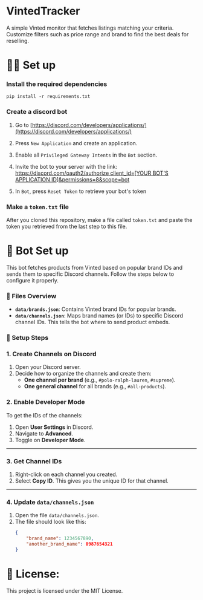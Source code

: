 # VintedTracker
A simple Vinted monitor that fetches listings matching your criteria. Customize filters such as price range and brand to find the best deals for reselling.

# 👨‍💻 Set up
### Install the required dependencies
```
pip install -r requirements.txt
```

### Create a discord bot
1. Go to [https://discord.com/developers/applications/](https://discord.com/developers/applications/)

2. Press `New Application` and create an application.

3. Enable all `Privileged Gateway Intents` in the `Bot` section.

4. Invite the bot to your server with the link: [https://discord.com/oauth2/authorize client_id=[YOUR BOT'S APPLICATION ID]&permissions=8&scope=bot]()

5. In `Bot`, press `Reset Token` to retrieve your bot's token

### Make a `token.txt` file
After you cloned this repository, make a file called `token.txt` and paste the token you retrieved from the last step to this file.


# 🤖 Bot Set up

This bot fetches products from Vinted based on popular brand IDs and sends them to specific Discord channels. Follow the steps below to configure it properly.

### 📁 Files Overview
- **`data/brands.json`**: Contains Vinted brand IDs for popular brands.
- **`data/channels.json`**: Maps brand names (or IDs) to specific Discord channel IDs. This tells the bot where to send product embeds.

### 🔧 Setup Steps

### 1. Create Channels on Discord
1. Open your Discord server.
2. Decide how to organize the channels and create them:
   - **One channel per brand** (e.g., `#polo-ralph-lauren`, `#supreme`).
   - **One general channel** for all brands (e.g., `#all-products`).

### 2. Enable Developer Mode
To get the IDs of the channels:
1. Open **User Settings** in Discord.
2. Navigate to **Advanced**.
3. Toggle on **Developer Mode**.

---

### 3. Get Channel IDs
1. Right-click on each channel you created.
2. Select **Copy ID**. This gives you the unique ID for that channel.

---

### 4. Update `data/channels.json`
1. Open the file `data/channels.json`.
2. The file should look like this:
   ```json
   {
       "brand_name": 1234567890,
       "another_brand_name": 0987654321
   }

# 📃 License:

This project is licensed under the MIT License.
